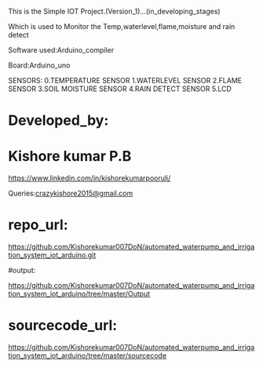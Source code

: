 This is the Simple IOT Project.(Version_1)...(in_developing_stages)

Which is used to Monitor the Temp,waterlevel,flame,moisture and rain detect


Software used:Arduino_compiler

Board:Arduino_uno

SENSORS:    0.TEMPERATURE SENSOR
            1.WATERLEVEL SENSOR
            2.FLAME SENSOR
            3.SOIL MOISTURE SENSOR
            4.RAIN DETECT SENSOR
            5.LCD 

# Developed_by:

# Kishore kumar P.B

https://www.linkedin.com/in/kishorekumarpooruli/


Queries:crazykishore2015@gmail.com

# repo_url:

https://github.com/Kishorekumar007DoN/automated_waterpump_and_irrigation_system_iot_arduino.git


#output: 

https://github.com/Kishorekumar007DoN/automated_waterpump_and_irrigation_system_iot_arduino/tree/master/Output

# sourcecode_url: 

https://github.com/Kishorekumar007DoN/automated_waterpump_and_irrigation_system_iot_arduino/tree/master/sourcecode



